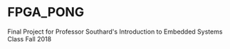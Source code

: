 # FPGA_PONG
Final Project for Professor Southard's Introduction to Embedded Systems Class Fall 2018
